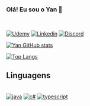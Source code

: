 
### Olá! Eu sou o Yan 🍎

</br>

[![Udemy](https://img.shields.io/badge/Udemy-EC5252?style=for-the-badge&logo=Udemy&logoColor=white)](https://www.udemy.com/course/fundamentos-de-programacao-com-java/)
[![Linkedin](https://img.shields.io/badge/LinkedIn-0077B5?style=for-the-badge&logo=linkedin&logoColor=white)](https://www.linkedin.com/in/yan-lobato-487873272/)
[![Discord](https://img.shields.io/badge/Discord-7289DA?style=for-the-badge&logo=discord&logoColor=white)](https://media.discordapp.net/attachments/1005274164762005515/1096580013433835652/image.png?width=1253&height=683)

[![Yan GitHub stats](https://github-readme-stats.vercel.app/api?username=Yanlob&show_icons=true&theme=tokyonight)](#)

[![Top Langs](https://github-readme-stats.vercel.app/api/top-langs/?username=YanLob&theme=tokyonight&layout=compact)](#)

## Linguagens

<div style="display: inline_block"><br/>
    <a href="https://www.oracle.com/br/java/technologies/downloads/#jdk20-windows"><img align="center" alt="java" src="https://img.shields.io/badge/Java-ED8B00?style=for-the-badge&logo=openjdk&logoColor=white"/></a>
    <a href="https://visualstudio.microsoft.com/pt-br/downloads/"><img align="center" alt="c#" src="https://img.shields.io/badge/C%23-239120?style=for-the-badge&logo=c-sharp&logoColor=white"/></a>
    <a href="https://www.typescriptlang.org/download"><img align="center" alt="typescript" src="https://img.shields.io/badge/TypeScript-007ACC?style=for-the-badge&logo=typescript&logoColor=white"/></a>
</div>
